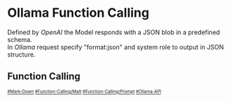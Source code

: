 # Ollama Function Calling
Defined by _OpenAI_ the Model responds with a JSON blob in a predefined schema.  
In _Ollama_ request specify "format:json" and system role to output in JSON structure.
## Function Calling



<sub><sub>
[#Mark-Down](https://daringfireball.net/projects/markdown)
[#Function-Calling/Matt](https://youtu.be/IdPdwQdM9lA)
[#Function-Calling/Prompt](https://www.youtube.com/watch?v=V411nI2o3kQ)
[#Ollama-API](https://github.com/ollama/ollama/blob/main/docs/api.md)
